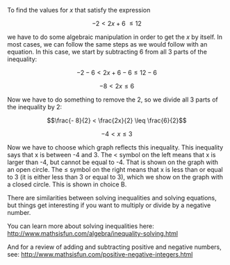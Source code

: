 To find the values for *x* that satisfy the expression

$$- 2 < 2x + 6\  \leq 12$$

we have to do some algebraic manipulation in order to get the *x* by
itself. In most cases, we can follow the same steps as we would follow
with an equation. In this case, we start by subtracting 6 from all 3
parts of the inequality:

$$- 2 - 6 < 2x + 6 - 6 \leq 12 - 6$$

$$- 8 < 2x \leq 6$$

Now we have to do something to remove the 2, so we divide all 3 parts of
the inequality by 2:

$$\frac{- 8}{2} < \frac{2x}{2} \leq \frac{6}{2}$$

$$- 4 < x \leq 3$$

Now we have to choose which graph reflects this inequality. This
inequality says that x is between -4 and 3. The &lt; symbol on the left
means that x is larger than -4, but cannot be equal to -4. That is shown
on the graph with an open circle. The ≤ symbol on the right means that x
is less than or equal to 3 (it is either less than 3 or equal to 3),
which we show on the graph with a closed circle. This is shown in choice
B.

There are similarities between solving inequalities and solving
equations, but things get interesting if you want to multiply or divide
by a negative number.

You can learn more about solving inequalities here:
<http://www.mathsisfun.com/algebra/inequality-solving.html>

And for a review of adding and subtracting positive and negative
numbers, see:
<http://www.mathsisfun.com/positive-negative-integers.html>
